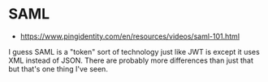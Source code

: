 SAML
====

- https://www.pingidentity.com/en/resources/videos/saml-101.html

I guess SAML is a "token" sort of technology just like JWT is except it uses
XML instead of JSON. There are probably more differences than just that but
that's one thing I've seen.
